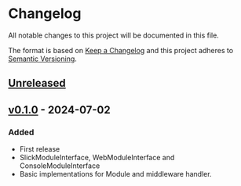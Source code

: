 # Changelog

All notable changes to this project will be documented in this file.

The format is based on [Keep a Changelog](http://keepachangelog.com)
and this project adheres to [Semantic Versioning](http://semver.org).

## [Unreleased]

## [v0.1.0] - 2024-07-02
### Added
- First release
- SlickModuleInterface, WebModuleInterface and ConsoleModuleInterface
- Basic implementations for Module and middleware handler.

[Unreleased]: https://github.com/slickframework/module-api/compare/v0.1.0...HEAD
[v0.1.0]: https://github.com/slickframework/module-api/compare/9efd6e...v0.1.0
